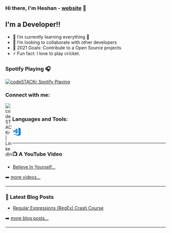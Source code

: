### Hi there, I'm Heshan - [website] 👋

## I'm a Developer!!

- 🌱 I’m currently learning everything 🤣
- 👯 I’m looking to collaborate with other developers
- 🥅 2021 Goals: Contribute to a Open Source projects
- ⚡ Fun fact: I love to play cricket.

### Spotify Playing 🎧

[<img src="https://now-playing-codestackr.vercel.app/api/spotify-playing" alt="codeSTACKr Spotify Playing" width="350" />](https://open.spotify.com/user/swyqyimdc12jajde4vpwd2x1b)

### Connect with me:

[<img align="left" alt="codeSTACKr | LinkedIn" width="22px" src="https://cdn.jsdelivr.net/npm/simple-icons@v3/icons/linkedin.svg" />][linkedin]

<br />

### Languages and Tools:

[<img align="left" alt="Visual Studio Code" width="26px" src="https://raw.githubusercontent.com/github/explore/80688e429a7d4ef2fca1e82350fe8e3517d3494d/topics/visual-studio-code/visual-studio-code.png" />][webdevplaylist]

<br />
<br />

---

### 📺 A YouTube Video

<!-- YOUTUBE:START -->

- [Believe In Yourself...](https://www.youtube.com/watch?v=6ndVTDc-Ppg&ab_channel=Daretodo.Motivation)

<!-- YOUTUBE:END -->

➡️ [more videos...](https://www.youtube.com/watch?v=mXlShtoVrLA&ab_channel=Daretodo.Motivation)

---

### 📕 Latest Blog Posts

<!-- BLOG-POST-LIST:START -->

- [Regular Expressions (RegEx) Crash Course](https://dev.to/codestackr/regular-expressions-regex-crash-course-248n)

<!-- BLOG-POST-LIST:END -->

➡️ [more blog posts...](https://www.freecodecamp.org/)

---

[linkedin]: https://www.linkedin.com/in/heshan-wijerathna/
[website]: https://heshanhh.github.io/resume/
[webdevplaylist]: https://youtube.com/playlist?list=PLWKjhJtqVAblStefaz_YOVpDWqcRScc2s/
